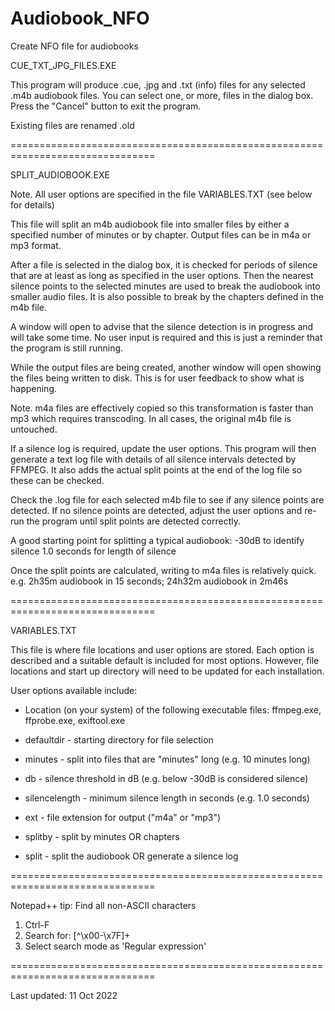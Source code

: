 # Audiobook_NFO
Create NFO file for audiobooks

CUE_TXT_JPG_FILES.EXE

This program will produce .cue, .jpg and .txt (info) files for any selected .m4b audiobook files. You can select one, or more, files in the dialog box. Press the "Cancel" button to exit the program.

Existing files are renamed .old

===============================================================================

SPLIT_AUDIOBOOK.EXE

Note. All user options are specified in the file VARIABLES.TXT (see below for details)

This file will split an m4b audiobook file into smaller files by either a specified number of minutes or by chapter. Output files can be in m4a or mp3 format.

After a file is selected in the dialog box, it is checked for periods of silence that are at least as long as specified in the user options. Then the nearest silence points to the selected minutes are used to break the audiobook into smaller audio files. It is also possible to break by the chapters defined in the m4b file.

A window will open to advise that the silence detection is in progress and will take some time. No user input is required and this is just a reminder that the program is still running.

While the output files are being created, another window will open showing the files being written to disk. This is for user feedback to show what is happening.

Note. m4a files are effectively copied so this transformation is faster than mp3 which requires transcoding. In all cases, the original m4b file is untouched.

If a silence log is required, update the user options. This program will then generate a text log file with details of all silence intervals detected by FFMPEG. It also adds the actual split points at the end of the log file so these can be checked.

Check the <filename>.log file for each selected m4b file to see if any silence points are detected. If no silence points are detected, adjust the user options and re-run the program until split points are detected correctly.

A good starting point for splitting a typical audiobook:
-30dB to identify silence
1.0 seconds for length of silence

Once the split points are calculated, writing to m4a files is relatively quick.
e.g. 2h35m audiobook in 15 seconds; 24h32m audiobook in 2m46s

===============================================================================

VARIABLES.TXT

This file is where file locations and user options are stored. Each option is described and a suitable default is included for most options. However, file locations and start up directory will need to be updated for each installation.

User options available include:

* Location (on your system) of the following executable files:
  ffmpeg.exe, ffprobe.exe, exiftool.exe

* defaultdir - starting directory for file selection
* minutes - split into files that are "minutes" long (e.g. 10 minutes long)
* db - silence threshold in dB (e.g. below -30dB is considered silence)
* silencelength - minimum silence length in seconds (e.g. 1.0 seconds)
* ext - file extension for output ("m4a" or "mp3")
* splitby - split by minutes OR chapters
* split - split the audiobook OR generate a silence log

===============================================================================

Notepad++ tip: Find all non-ASCII characters

1. Ctrl-F
2. Search for: [^\x00-\x7F]+
3. Select search mode as 'Regular expression'

===============================================================================

Last updated: 11 Oct 2022

